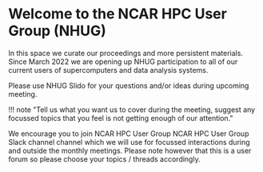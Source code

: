 # Welcome to the NCAR HPC User Group (NHUG)

In this space we curate our proceedings and more persistent materials. Since March 2022 we are opening up NHUG participation to all of our current users of supercomputers and data analysis systems.

Please use NHUG Slido for your questions and/or ideas during upcoming meeting. 

!!! note "Tell us what you want us to cover during the meeting, suggest any focussed topics that you feel is not getting enough of our attention."

We encourage you to join NCAR HPC User Group NCAR HPC User Group Slack channel channel which we will use for focussed interactions during and outside the monthly meetings. Please note however that this is a user forum so please choose your topics / threads accordingly.